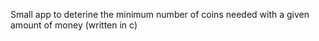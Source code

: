 Small app to deterine the minimum number of coins needed with a given amount of money
(written in c)
